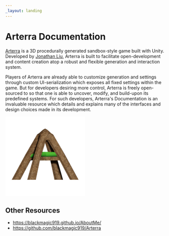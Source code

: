 ```yaml
---
_layout: landing
---
```


# Arterra Documentation

[Arterra](https://github.com/blackmagic919/Arterra) is a 3D procedurally generated sandbox-style game built with Unity. Developed by [Jonathan Liu](https://github.com/blackmagic919), Arterra is built to facilitate open-development and content creation atop a robust and flexible generation and interaction system. 

Players of Arterra are already able to customize generation and settings through custom UI-serialization which exposes all fixed settings within the game. But for developers desiring more control, Arterra is freely open-sourced to so that one is able to uncover, modify, and build-upon its predefined systems. For such developers, Arterra's Documentation is an invaluable resource which details and explains many of the interfaces and design choices made in its development.

<img src="https://github.com/blackmagic919/Arterra/blob/main/Assets/Images/Logo.png" alt="config" width="250"/>

## Other Resources

- https://blackmagic919.github.io/AboutMe/
- https://github.com/blackmagic919/Arterra
